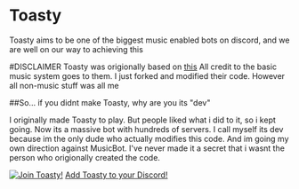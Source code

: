 # Toasty

Toasty aims to be one of the biggest music enabled bots on discord, and we are well on our way to achieving this

#DISCLAIMER
Toasty was origionally based on [this](https://github.com/Just-Some-Bots/MusicBot) 
All credit to the basic music system goes to them. I just forked and modified their code. However all non-music stuff was all me

##So... if you didnt make Toasty, why are you its "dev"

I originally made Toasty to play. But people liked what i did to it, so i kept going. Now its a massive bot with hundreds of servers. I call myself its dev because im the only dude who actually modifies this code. And im going my own direction against MusicBot. I've never made it a secret that i wasnt the person who origionally created the code.

[![Join Toasty!][discord]](https://discord.gg/6K5JkF5) [Add Toasty to your Discord!](https://bit.ly/2e0ma2h)

[discord]: https://discordapp.com/api/guilds/206794668736774155/widget.png

